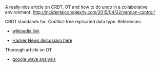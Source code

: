A really nice article on CRDT, OT and how to do undo in a collaborative environment: http://incidentalcomplexity.com/2015/04/22/version-control/

CRDT standands for: Conflict-free replicated data type. References:
- [wikipedia link](https://en.wikipedia.org/wiki/Conflict-free_replicated_data_type)

- [Hacker News discussion here](https://news.ycombinator.com/item?id=7737157)

Thorough article on OT
- [google wave analysis ](http://www.codecommit.com/blog/java/understanding-and-applying-operational-transformation)